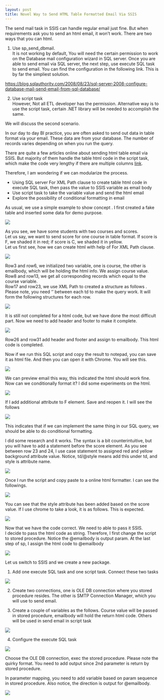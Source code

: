 ```yaml
---
layout: post
title: Novel Way to Send HTML Table Formatted Email Via SSIS
---
```


The send mail task in SSIS can handle regular email just fine.  But when requirements ask you to send an html email, it won’t work. 
There are two ways that you can html.  
1.	Use sp_send_dbmail.   
It is not working by default, You will need the certain permission to work on the Database mail configuration wizard  in SQL server.  Once you are able to send email via SQL server, the next step,  use execute SQL task to send email. You can find the configuration in the following link. This is by far the simpliest solution.  

<https://blog.sqlauthority.com/2008/08/23/sql-server-2008-configure-database-mail-send-email-from-sql-database/>

2.	Use script task  
However, Not all ETL developer has the permission. Alternative way is to use the script task, certain .NET library will be needed to accomplish the same.

We will discuss the second scenario.  

In our day to day BI practice,  you are often asked to send out data in table format via your email.  These data are from your database. The number of records varies depending on when you run the query. 

There are quite a few articles online about sending html table email via SSIS.  But majority of them handle the table html code in the script task, which make the code very lengthy if there are multiple columns [link](https://social.msdn.microsoft.com/Forums/sqlserver/en-US/effa3050-6b40-4157-b299-ea6fdb39d9b7/html-table-formatted-email-using-ssis-script-task?forum=sqlintegrationservices).  

Therefore, I am wondering if we can modularize the process. 
*	Using SQL server For XML Path clause to create table html code in execute SQL task, then pass the value to SSIS variable as email body  
* Use script task to take the variable value and send the html email  
* Explore the possibility of conditional formatting in email  

As usual, we use a simple example to show concept .
I first created a fake table  and inserted some data for demo purpose. 

<img src="/images/blog35/table_prep.PNG">   
          
As you see,  we have some students with two courses and scores.   
Let us say, we want to send score for one course in table format.  If score is F, we shaded it in red; if score is C, we shaded it in yellow.  
Let us first see, how we can create html with help of For XML Path clause.  

<img src="/images/blog35/code_analysis_sc1.PNG">  
          
Row3 and row6, we initialized two variable,  one is course, the other is emailbody, which will be holding the html info.  We assign course value.  
Row8 and row13, we get all corresponding records which equal to the course variable.  
Row17 and row23,  we use XML Path to created a structure as follows .  Please note, you need ‘’ between each  td to make the query work. It will form the following structures for each row.    

<img src="/images/blog35/html_structure.PNG">

It is still not completed for a html code, but we have done the most difficult part.  Now we need to add header and footer to make it complete.  

<img src="/images/blog35/code_analysis_sc2.PNG">    

Row26 and row31 add header and footer and assign to emailbody. This html code is completed.  

Now if we run this SQL script and copy the result to notepad, you can save it as html file. And then you can open it with Chrome. You will see this.  

<img src="/images/blog35/open_by_chrome.PNG">   

We can preview email this way, this indicated the html should work fine.  Now can we conditionally format it?  I did some experiments on the html.  

<img src="/images/blog35/conditional_formatting_red1.PNG">   

If I add additional attribute to F element.  Save and reopen it. I will see the follows  

<img src="/images/blog35/conditional_formatting_red2.PNG"> 

This indicates that if we can implement the same thing  in our SQL query, we should be able to do conditional formatting. 

I did some research and it works. The syntax is a bit counterintuitive, but you will have to add a statement before the score element. As you see between row 23 and 24, I use case statement to assigned red and yellow  background attribute value.  Notice, td/@style  means add this under td, and style is attribute name.  

<img src="/images/blog35/conditional_formatting.PNG">  

Once I run the script and copy paste to a online html formatter.  I can see the followings.  

<img src="/images/blog35/check_html.PNG">  

You can see that the style attribute has been added based on the score value. If I use chrome to take a look, it is as follows.  This is expected.  

<img src="/images/blog35/conditional_formatting_red3.PNG">  

Now that we have the code correct.  We need to able to pass it SSIS.  
I decide to pass the html code as string. Therefore, I first change the script to stored procedure. Notice the @emailbody is output param.  At the last step of sp, I assign the html code to @emailbody  

<img src="/images/blog35/create_sp.PNG">  

Let us switch to SSIS and we create a new package. 

1. Add one execute SQL task and one script task. Connect these two tasks 

<img src="/images/blog35/SSIS_setup.PNG">  

2. Create two connections,  one is OLE DB connection where you stored procedure resides. The other is SMTP Connection Manager, which you will use to send email.  

3. Create a couple of variables as the follows.  Course value will be passed in stored procedure, emailbody will hold the return html code.  Others will be used in send email in script task  

<img src="/images/blog35/SSIS_variable.PNG">   

4. Configure the execute SQL task

<img src="/images/blog35/execute_sql_setting1.PNG">  

Choose the OLE DB connection, exec the stored procedure.  Please note the quirky format. You need to add output since 2nd parameter is return by stored procedure.  

In parameter mapping,  you need to add variable based on param sequence in stored procedure. Also notice, the direction is output for @emailbody.  

<img src="/images/blog35/execute_sql_setting2.PNG">  













